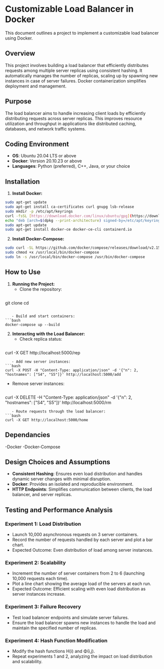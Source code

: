 # Customizable Load Balancer in Docker

This document outlines a project to implement a customizable load balancer using Docker.

## Overview

This project involves building a load balancer that efficiently distributes requests among multiple server replicas using consistent hashing. It automatically manages the number of replicas, scaling up by spawning new instances in case of server failures. Docker containerization simplifies deployment and management.

## Purpose

The load balancer aims to handle increasing client loads by efficiently distributing requests across server replicas. This improves resource utilization and throughput in applications like distributed caching, databases, and network traffic systems.

## Coding Environment

- **OS**: Ubuntu 20.04 LTS or above
- **Docker**: Version 20.10.23 or above
- **Languages**: Python (preferred), C++, Java, or your choice

## Installation

1. **Install Docker:**

```bash
sudo apt-get update
sudo apt-get install ca-certificates curl gnupg lsb-release
sudo mkdir -p /etc/apt/keyrings
curl -fsSL [https://download.docker.com/linux/ubuntu/gpg](https://download.docker.com/linux/ubuntu/gpg) | sudo gpg --dearmor -o /etc/apt/keyrings/docker.gpg
echo "deb [arch=$(dpkg --print-architecture) signed-by=/etc/apt/keyrings/docker.gpg] [https://download.docker.com/linux/ubuntu](https://download.docker.com/linux/ubuntu) $(lsb_release -cs) stable" | sudo tee /etc/apt/sources.list.d/docker.list > /dev/null
sudo apt-get update
sudo apt-get install docker-ce docker-ce-cli containerd.io
```

2. **Install Docker-Compose:**

```bash
sudo curl -SL https://github.com/docker/compose/releases/download/v2.15.1/docker-compose-linux-x86_64 -o /usr/local/bin/docker-compose
sudo chmod +x /usr/local/bin/docker-compose
sudo ln -s /usr/local/bin/docker-compose /usr/bin/docker-compose
```

## How to Use

1. **Running the Project:**
   - Clone the repository:
     ```bash
git clone <repository-url>
cd <repository-directory>
```

   - Build and start containers:
```bash
docker-compose up --build
```

2. **Interacting with the Load Balancer:**
   - Check replica status:
     ```bash
curl -X GET http://localhost:5000/rep
```
   - Add new server instances:
```bash
curl -X POST -H "Content-Type: application/json" -d '{"n": 2, "hostnames": ["S4", "S5"]}' http://localhost:5000/add
```
   - Remove server instances:
     ```bash
curl -X DELETE -H "Content-Type: application/json" -d '{"n": 2, "hostnames": ["S4", "S5"]}' http://localhost:5000/rm
```
   - Route requests through the load balancer:
```bash
curl -X GET http://localhost:5000/home
```
## Dependancies

-Docker
-Docker-Compose

## Design Choices and Assumptions

- **Consistent Hashing**: Ensures even load distribution and handles dynamic server changes with minimal disruption.
- **Docker**: Provides an isolated and reproducible environment.
- **HTTP Endpoints**: Simplifies communication between clients, the load balancer, and server replicas.

## Testing and Performance Analysis

### Experiment 1: Load Distribution

- Launch 10,000 asynchronous requests on 3 server containers.
- Record the number of requests handled by each server and plot a bar chart.
- Expected Outcome: Even distribution of load among server instances.

### Experiment 2: Scalability

- Increment the number of server containers from 2 to 6 (launching 10,000 requests each time).
- Plot a line chart showing the average load of the servers at each run.
- Expected Outcome: Efficient scaling with even load distribution as server instances increase.

### Experiment 3: Failure Recovery

- Test load balancer endpoints and simulate server failures.
- Ensure the load balancer spawns new instances to handle the load and maintain the specified number of replicas.

### Experiment 4: Hash Function Modification

- Modify the hash functions H(i) and Φ(i,j).
- Repeat experiments 1 and 2, analyzing the impact on load distribution and scalability.
